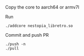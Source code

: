 Copy the core to aarch64 or armv7l

Run

    ./addcore nestopia_libretro.so

Commit and push PR

    ./push -n 
    ./pull
